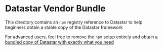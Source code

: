 # Datastar Vendor Bundle

This directory contains an `npm` registry reference to Datastar to help beginners obtain a stable copy of the Datastar framework

For advanced users, feel free to remove the `npm` setup entirely and obtain [a bundled copy of Datastar with exactly what you need](https://data-star.dev/bundler)
